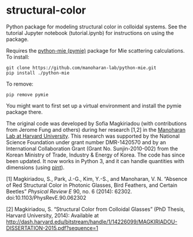 # structural-color
Python package for modeling structural color in colloidal systems. See the
tutorial Jupyter notebook (tutorial.ipynb) for instructions on using the
package.

Requires the [python-mie (pymie)](https://github.com/manoharan-lab/python-mie)
package for Mie scattering calculations. To install:

```shell
git clone https://github.com/manoharan-lab/python-mie.git
pip install ./python-mie
```

To remove:

```shell
pip remove pymie
```

You might want to first set up a virtual environment and install the pymie
package there.

The original code was developed by Sofia Magkiriadou (with contributions from
Jerome Fung and others) during her research [1,2] in the
[Manoharan Lab at Harvard University](http://manoharan.seas.harvard.edu). This
research was supported by the National Science Foundation under grant number
DMR-1420570 and by an International Collaboration Grant (Grant No.
Sunjin-2010-002) from the Korean Ministry of Trade, Industry & Energy of Korea.
The code has since been updated. It now works in Python 3, and it can handle
quantities with dimensions (using [pint](https://github.com/hgrecco/pint)).

[1] Magkiriadou, S., Park, J.-G., Kim, Y.-S., and Manoharan, V. N. “Absence of
Red Structural Color in Photonic Glasses, Bird Feathers, and Certain Beetles”
*Physical Review E* 90, no. 6 (2014): 62302. doi:10.1103/PhysRevE.90.062302

[2] Magkiriadou, S. “Structural Color from Colloidal Glasses” (PhD Thesis,
Harvard University, 2014): Available at
http://dash.harvard.edu/bitstream/handle/1/14226099/MAGKIRIADOU-DISSERTATION-2015.pdf?sequence=1

